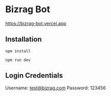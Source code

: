 # Bizrag Bot

https://bizrag-bot.vercel.app

## Installation

```
npm install
```
```
npm run dev
```

## Login Credentials

Username: <test@bizrag.com>
Password: 123456
